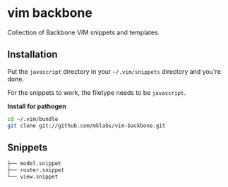 
# vim backbone

Collection of Backbone VIM snippets and templates.

## Installation

Put the `javascript` directory in your `~/.vim/snippets` directory and you're done.

For the snippets to work, the filetype needs to be `javascript`.

**Install for pathogen**

```sh
cd ~/.vim/bundle
git clone git://github.com/mklabs/vim-backbone.git
```

## Snippets

```sh
├── model.snippet
├── router.snippet
└── view.snippet
```

